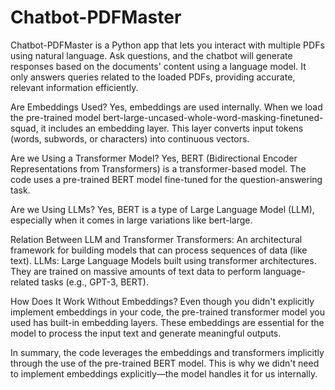 # Chatbot-PDFMaster
Chatbot-PDFMaster is a Python app that lets you interact with multiple PDFs using natural language. Ask questions, and the chatbot will generate responses based on the documents' content using a language model. It only answers queries related to the loaded PDFs, providing accurate, relevant information efficiently.

Are Embeddings Used?
Yes, embeddings are used internally. When we load the pre-trained model bert-large-uncased-whole-word-masking-finetuned-squad, it includes an embedding layer. This layer converts input tokens (words, subwords, or characters) into continuous vectors.

Are we Using a Transformer Model?
Yes, BERT (Bidirectional Encoder Representations from Transformers) is a transformer-based model. The code uses a pre-trained BERT model fine-tuned for the question-answering task.

Are we Using LLMs?
Yes, BERT is a type of Large Language Model (LLM), especially when it comes in large variations like bert-large.

Relation Between LLM and Transformer
Transformers: An architectural framework for building models that can process sequences of data (like text).
LLMs: Large Language Models built using transformer architectures. They are trained on massive amounts of text data to perform language-related tasks (e.g., GPT-3, BERT).

How Does It Work Without Embeddings?
Even though you didn't explicitly implement embeddings in your code, the pre-trained transformer model you used has built-in embedding layers. These embeddings are essential for the model to process the input text and generate meaningful outputs.

In summary, the code leverages the embeddings and transformers implicitly through the use of the pre-trained BERT model. This is why we didn't need to implement embeddings explicitly—the model handles it for us internally.
